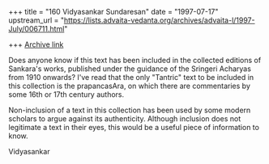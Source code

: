 +++
title = "160 Vidyasankar Sundaresan"
date = "1997-07-17"
upstream_url = "https://lists.advaita-vedanta.org/archives/advaita-l/1997-July/006711.html"

+++
[Archive link](https://lists.advaita-vedanta.org/archives/advaita-l/1997-July/006711.html)

Does anyone know if this text has been included in the collected editions
of Sankara's works, published under the guidance of the Sringeri Acharyas
from 1910 onwards? I've read that the only "Tantric" text to be included
in this collection is the prapancasAra, on which there are commentaries by
some 16th or 17th century authors.

Non-inclusion of a text in this collection has been used by some modern
scholars to argue against its authenticity. Although inclusion does not
legitimate a text in their eyes, this would be a useful piece of
information to know.

Vidyasankar

